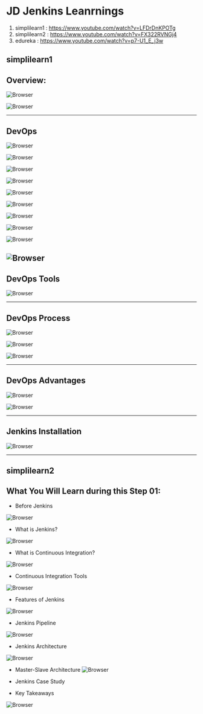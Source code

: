 # JD Jenkins Leanrnings

1. simplilearn1 : https://www.youtube.com/watch?v=LFDrDnKPOTg
2. simplilearn2 : https://www.youtube.com/watch?v=FX322RVNGj4
3. edureka : https://www.youtube.com/watch?v=p7-U1_E_j3w

## simplilearn1

## Overview:

![Browser](Images/Screenshot_14.png)

![Browser](Images/Screenshot_15.png)

---

## DevOps

![Browser](Images/Screenshot_16.png)

![Browser](Images/Screenshot_17.png)

![Browser](Images/Screenshot_18.png)

![Browser](Images/Screenshot_19.png)

![Browser](Images/Screenshot_20.png)

![Browser](Images/Screenshot_21.png)

![Browser](Images/Screenshot_22.png)

![Browser](Images/Screenshot_23.png)

![Browser](Images/Screenshot_24.png)

![Browser](Images/Screenshot_25.png)
---
## DevOps Tools
![Browser](Images/Screenshot_26.png)

---
## DevOps Process

![Browser](Images/Screenshot_27.png)

![Browser](Images/Screenshot_28.png)

![Browser](Images/Screenshot_29.png)

---
## DevOps Advantages

![Browser](Images/Screenshot_30.png)

![Browser](Images/Screenshot_31.png)


---
## Jenkins Installation

![Browser](Images/Screenshot_32.png)












---
## simplilearn2

## What You Will Learn during this Step 01:
- Before Jenkins

![Browser](Images/Screenshot_5.png)

- What is Jenkins?

![Browser](Images/Screenshot_6.png)

- What is Continuous Integration?

![Browser](Images/Screenshot_7.png)


- Continuous Integration Tools

![Browser](Images/Screenshot_8.png)


- Features of Jenkins

![Browser](Images/Screenshot_9.png)

- Jenkins Pipeline

![Browser](Images/Screenshot_10.png)

- Jenkins Architecture

![Browser](Images/Screenshot_11.png)

- Master-Slave Architecture
![Browser](Images/Screenshot_12.png)


- Jenkins Case Study

- Key Takeaways

![Browser](Images/Screenshot_13.png)





